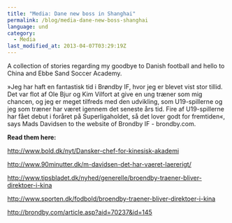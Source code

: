 ```yaml
---
title: "Media: Dane new boss in Shanghai"
permalink: /blog/media-dane-new-boss-shanghai
language: und
category:
  - Media
last_modified_at: 2013-04-07T03:29:19Z
---
```


A collection of stories regarding my goodbye to Danish football and hello to China and Ebbe Sand Soccer Academy.

»Jeg har haft en fantastisk tid i Brøndby IF, hvor jeg er blevet vist stor tillid. Det var flot af Ole Bjur og Kim Vilfort at give en ung træner som mig chancen, og jeg er meget tilfreds med den udvikling, som U19-spillerne og jeg som træner har været igennem det seneste års tid. Fire af U19-spillerne har fået debut i foråret på Superligaholdet, så det lover godt for fremtiden«, says Mads Davidsen to the website of Brondby IF - brondby.com.

**Read them here:**

http://www.bold.dk/nyt/Dansker-chef-for-kinesisk-akademi



http://www.90minutter.dk/m-davidsen-det-har-vaeret-laererigt/



http://www.tipsbladet.dk/nyhed/generelle/broendby-traener-bliver-direktoer-i-kina



http://www.sporten.dk/fodbold/broendby-traener-bliver-direktoer-i-kina



http://brondby.com/article.asp?aid=70237&id=145
